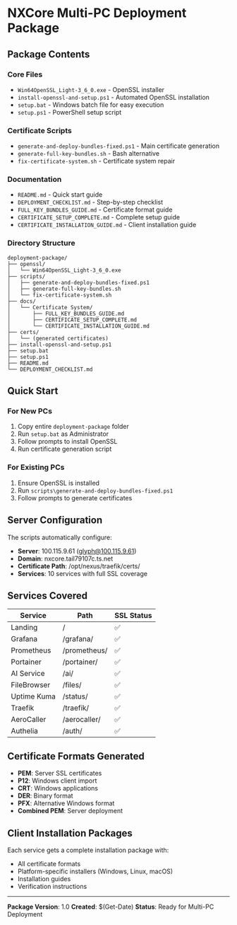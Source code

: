 # NXCore Multi-PC Deployment Package

## Package Contents

### Core Files
- `Win64OpenSSL_Light-3_6_0.exe` - OpenSSL installer
- `install-openssl-and-setup.ps1` - Automated OpenSSL installation
- `setup.bat` - Windows batch file for easy execution
- `setup.ps1` - PowerShell setup script

### Certificate Scripts
- `generate-and-deploy-bundles-fixed.ps1` - Main certificate generation
- `generate-full-key-bundles.sh` - Bash alternative
- `fix-certificate-system.sh` - Certificate system repair

### Documentation
- `README.md` - Quick start guide
- `DEPLOYMENT_CHECKLIST.md` - Step-by-step checklist
- `FULL_KEY_BUNDLES_GUIDE.md` - Certificate format guide
- `CERTIFICATE_SETUP_COMPLETE.md` - Complete setup guide
- `CERTIFICATE_INSTALLATION_GUIDE.md` - Client installation guide

### Directory Structure
```
deployment-package/
├── openssl/
│   └── Win64OpenSSL_Light-3_6_0.exe
├── scripts/
│   ├── generate-and-deploy-bundles-fixed.ps1
│   ├── generate-full-key-bundles.sh
│   └── fix-certificate-system.sh
├── docs/
│   └── Certificate System/
│       ├── FULL_KEY_BUNDLES_GUIDE.md
│       ├── CERTIFICATE_SETUP_COMPLETE.md
│       └── CERTIFICATE_INSTALLATION_GUIDE.md
├── certs/
│   └── (generated certificates)
├── install-openssl-and-setup.ps1
├── setup.bat
├── setup.ps1
├── README.md
└── DEPLOYMENT_CHECKLIST.md
```

## Quick Start

### For New PCs
1. Copy entire `deployment-package` folder
2. Run `setup.bat` as Administrator
3. Follow prompts to install OpenSSL
4. Run certificate generation script

### For Existing PCs
1. Ensure OpenSSL is installed
2. Run `scripts\generate-and-deploy-bundles-fixed.ps1`
3. Follow prompts to generate certificates

## Server Configuration

The scripts automatically configure:
- **Server**: 100.115.9.61 (glyph@100.115.9.61)
- **Domain**: nxcore.tail79107c.ts.net
- **Certificate Path**: /opt/nexus/traefik/certs/
- **Services**: 10 services with full SSL coverage

## Services Covered

| Service | Path | SSL Status |
|---------|------|------------|
| Landing | / | ✅ |
| Grafana | /grafana/ | ✅ |
| Prometheus | /prometheus/ | ✅ |
| Portainer | /portainer/ | ✅ |
| AI Service | /ai/ | ✅ |
| FileBrowser | /files/ | ✅ |
| Uptime Kuma | /status/ | ✅ |
| Traefik | /traefik/ | ✅ |
| AeroCaller | /aerocaller/ | ✅ |
| Authelia | /auth/ | ✅ |

## Certificate Formats Generated

- **PEM**: Server SSL certificates
- **P12**: Windows client import
- **CRT**: Windows applications
- **DER**: Binary format
- **PFX**: Alternative Windows format
- **Combined PEM**: Server deployment

## Client Installation Packages

Each service gets a complete installation package with:
- All certificate formats
- Platform-specific installers (Windows, Linux, macOS)
- Installation guides
- Verification instructions

---
**Package Version**: 1.0
**Created**: $(Get-Date)
**Status**: Ready for Multi-PC Deployment
